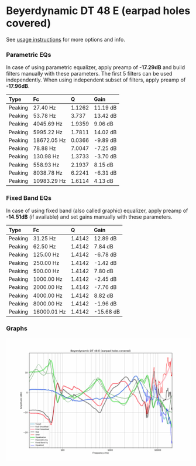 # Beyerdynamic DT 48 E (earpad holes covered)
See [usage instructions](https://github.com/jaakkopasanen/AutoEq#usage) for more options and info.

### Parametric EQs
In case of using parametric equalizer, apply preamp of **-17.29dB** and build filters manually
with these parameters. The first 5 filters can be used independently.
When using independent subset of filters, apply preamp of **-17.96dB**.

| Type    | Fc          |      Q | Gain     |
|:--------|:------------|:-------|:---------|
| Peaking | 27.40 Hz    | 1.1262 | 11.19 dB |
| Peaking | 53.78 Hz    | 3.737  | 13.42 dB |
| Peaking | 4045.69 Hz  | 1.9359 | 9.06 dB  |
| Peaking | 5995.22 Hz  | 1.7811 | 14.02 dB |
| Peaking | 18672.05 Hz | 0.0366 | -9.89 dB |
| Peaking | 78.88 Hz    | 7.0047 | -7.25 dB |
| Peaking | 130.98 Hz   | 1.3733 | -3.70 dB |
| Peaking | 558.93 Hz   | 2.1937 | 8.15 dB  |
| Peaking | 8038.78 Hz  | 6.2241 | -6.31 dB |
| Peaking | 10983.29 Hz | 1.6114 | 4.13 dB  |

### Fixed Band EQs
In case of using fixed band (also called graphic) equalizer, apply preamp of **-14.51dB**
(if available) and set gains manually with these parameters.

| Type    | Fc          |      Q | Gain      |
|:--------|:------------|:-------|:----------|
| Peaking | 31.25 Hz    | 1.4142 | 12.89 dB  |
| Peaking | 62.50 Hz    | 1.4142 | 7.84 dB   |
| Peaking | 125.00 Hz   | 1.4142 | -6.78 dB  |
| Peaking | 250.00 Hz   | 1.4142 | -1.42 dB  |
| Peaking | 500.00 Hz   | 1.4142 | 7.80 dB   |
| Peaking | 1000.00 Hz  | 1.4142 | -2.45 dB  |
| Peaking | 2000.00 Hz  | 1.4142 | -7.76 dB  |
| Peaking | 4000.00 Hz  | 1.4142 | 8.82 dB   |
| Peaking | 8000.00 Hz  | 1.4142 | -1.96 dB  |
| Peaking | 16000.01 Hz | 1.4142 | -15.68 dB |

### Graphs
![](./Beyerdynamic%20DT%2048%20E%20(earpad%20holes%20covered).png)